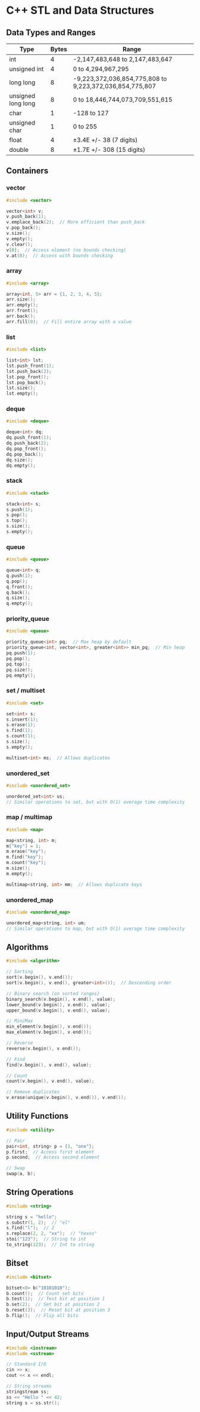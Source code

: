 # C++ STL and Data Structures

## Data Types and Ranges

| Type | Bytes | Range |
|------|-------|-------|
| int | 4 | -2,147,483,648 to 2,147,483,647 |
| unsigned int | 4 | 0 to 4,294,967,295 |
| long long | 8 | -9,223,372,036,854,775,808 to 9,223,372,036,854,775,807 |
| unsigned long long | 8 | 0 to 18,446,744,073,709,551,615 |
| char | 1 | -128 to 127 |
| unsigned char | 1 | 0 to 255 |
| float | 4 | ±3.4E +/- 38 (7 digits) |
| double | 8 | ±1.7E +/- 308 (15 digits) |

## Containers

### vector
```cpp
#include <vector>

vector<int> v;
v.push_back(1);
v.emplace_back(2);  // More efficient than push_back
v.pop_back();
v.size();
v.empty();
v.clear();
v[0];  // Access element (no bounds checking)
v.at(0);  // Access with bounds checking
```

### array
```cpp
#include <array>

array<int, 5> arr = {1, 2, 3, 4, 5};
arr.size();
arr.empty();
arr.front();
arr.back();
arr.fill(0);  // Fill entire array with a value
```

### list
```cpp
#include <list>

list<int> lst;
lst.push_front(1);
lst.push_back(2);
lst.pop_front();
lst.pop_back();
lst.size();
lst.empty();
```

### deque
```cpp
#include <deque>

deque<int> dq;
dq.push_front(1);
dq.push_back(2);
dq.pop_front();
dq.pop_back();
dq.size();
dq.empty();
```

### stack
```cpp
#include <stack>

stack<int> s;
s.push(1);
s.pop();
s.top();
s.size();
s.empty();
```

### queue
```cpp
#include <queue>

queue<int> q;
q.push(1);
q.pop();
q.front();
q.back();
q.size();
q.empty();
```

### priority_queue
```cpp
#include <queue>

priority_queue<int> pq;  // Max heap by default
priority_queue<int, vector<int>, greater<int>> min_pq;  // Min heap
pq.push(1);
pq.pop();
pq.top();
pq.size();
pq.empty();
```

### set / multiset
```cpp
#include <set>

set<int> s;
s.insert(1);
s.erase(1);
s.find(1);
s.count(1);
s.size();
s.empty();

multiset<int> ms;  // Allows duplicates
```

### unordered_set
```cpp
#include <unordered_set>

unordered_set<int> us;
// Similar operations to set, but with O(1) average time complexity
```

### map / multimap
```cpp
#include <map>

map<string, int> m;
m["key"] = 1;
m.erase("key");
m.find("key");
m.count("key");
m.size();
m.empty();

multimap<string, int> mm;  // Allows duplicate keys
```

### unordered_map
```cpp
#include <unordered_map>

unordered_map<string, int> um;
// Similar operations to map, but with O(1) average time complexity
```

## Algorithms

```cpp
#include <algorithm>

// Sorting
sort(v.begin(), v.end());
sort(v.begin(), v.end(), greater<int>());  // Descending order

// Binary search (on sorted ranges)
binary_search(v.begin(), v.end(), value);
lower_bound(v.begin(), v.end(), value);
upper_bound(v.begin(), v.end(), value);

// Min/Max
min_element(v.begin(), v.end());
max_element(v.begin(), v.end());

// Reverse
reverse(v.begin(), v.end());

// Find
find(v.begin(), v.end(), value);

// Count
count(v.begin(), v.end(), value);

// Remove duplicates
v.erase(unique(v.begin(), v.end()), v.end());
```

## Utility Functions

```cpp
#include <utility>

// Pair
pair<int, string> p = {1, "one"};
p.first;  // Access first element
p.second;  // Access second element

// Swap
swap(a, b);
```

## String Operations

```cpp
#include <string>

string s = "hello";
s.substr(1, 2);  // "el"
s.find("l");  // 2
s.replace(2, 2, "xx");  // "hexxo"
stoi("123");  // String to int
to_string(123);  // Int to string
```

## Bitset

```cpp
#include <bitset>

bitset<8> b("10101010");
b.count();  // Count set bits
b.test(1);  // Test bit at position 1
b.set(2);  // Set bit at position 2
b.reset(3);  // Reset bit at position 3
b.flip();  // Flip all bits
```

## Input/Output Streams

```cpp
#include <iostream>
#include <sstream>

// Standard I/O
cin >> x;
cout << x << endl;

// String streams
stringstream ss;
ss << "Hello " << 42;
string s = ss.str();
```
